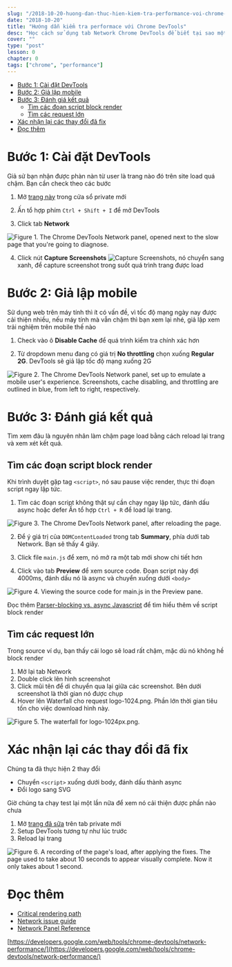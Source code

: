 ```yaml
---
slug: "/2018-10-20-huong-dan-thuc-hien-kiem-tra-performance-voi-chrome-devtools"
date: "2018-10-20"
title: "Hướng dẫn kiểm tra performace với Chrome DevTools"
desc: "Học cách sử dụng tab Network Chrome DevTools để biết tại sao một trang load chậm, hướng dẫn từng bước một."
cover: ""
type: "post"
lesson: 0
chapter: 0
tags: ["chrome", "performance"]
---
```


<!-- TOC -->

- [Bước 1: Cài đặt DevTools](#bước-1-cài-đặt-devtools)
- [Bước 2: Giả lập mobile](#bước-2-giả-lập-mobile)
- [Bước 3: Đánh giá kết quả](#bước-3-đánh-giá-kết-quả)
  - [Tìm các đoạn script block render](#tìm-các-đoạn-script-block-render)
  - [Tìm các request lớn](#tìm-các-request-lớn)
- [Xác nhận lại các thay đổi đã fix](#xác-nhận-lại-các-thay-đổi-đã-fix)
- [Đọc thêm](#đọc-thêm)

<!-- /TOC -->

# Bước 1: Cài đặt DevTools

Giả sử bạn nhận được phàn nàn từ user là trang nào đó trên site load quá chậm. Bạn cần check theo các bước

1. Mở <a targe="_blank" href="https://googlechrome.github.io/devtools-samples/network/gs/v1.html">trang này</a> trong cửa sổ private mới

2. Ấn tổ hợp phím `Ctrl + Shift + I` để mở DevTools

3. Click tab **Network**

![Figure 1. The Chrome DevTools Network panel, opened next to the slow page that you're going to diagnose.](https://developers.google.com/web/tools/chrome-devtools/network-performance/imgs/get-started-network-panel.png)

4. Click nút **Capture Screenshots** ![Capture Screenshots](https://developers.google.com/web/tools/chrome-devtools/network-performance/imgs/capture-screenshots.png), nó chuyển sang xanh, để capture screenshot trong suốt quá trình trang được load

# Bước 2: Giả lập mobile

Sử dụng web trên máy tính thì ít có vấn đề, vì tốc độ mạng ngày nay được cải thiện nhiều, nếu máy tính mà vẫn chậm thì bạn xem lại nhé, giả lập xem trải nghiệm trên mobile thế nào

1. Check vào ô **Disable Cache** để quá trình kiểm tra chính xác hơn

2. Từ dropdown menu đang có giá trị **No throttling** chọn xuống **Regular 2G**. DevTools sẽ giả lập tốc độ mạng xuống 2G

![Figure 2. The Chrome DevTools Network panel, set up to emulate a mobile user's experience. Screenshots, cache disabling, and throttling are outlined in blue, from left to right, respectively.](https://developers.google.com/web/tools/chrome-devtools/network-performance/imgs/get-started-setup.svg)

# Bước 3: Đánh giá kết quả

Tìm xem đâu là nguyên nhân làm chậm page load bằng cách reload lại trang và xem xét kết quả.

## Tìm các đoạn script block render

Khi trình duyệt gặp tag `<script>`, nó sau pause việc render, thực thi đoạn script ngay lập tức. 
1. Tìm các đoạn script không thật sự cần chạy ngay lập tức, đánh dấu async hoặc defer
Ấn tổ hợp `Ctrl + R` để load lại trang.

![Figure 3. The Chrome DevTools Network panel, after reloading the page.](https://developers.google.com/web/tools/chrome-devtools/network-performance/imgs/get-started-post-load.png)

2. Để ý giá trị của `DOMContentLoaded` trong tab **Summary**, phía dưới tab Network. Bạn sẽ thấy 4 giây.

3. Click file `main.js` để xem, nó mở ra một tab mới show chi tiết hơn

4. Click vào tab **Preview** để xem source code. Đoạn script này đợi 4000ms, đánh dấu nó là async và chuyển xuống dưới `<body>`

![Figure 4. Viewing the source code for main.js in the Preview pane.](https://developers.google.com/web/tools/chrome-devtools/network-performance/imgs/get-started-preview.png)

Đọc thêm [Parser-blocking vs. async Javascript](https://developers.google.com/web/fundamentals/performance/critical-rendering-path/adding-interactivity-with-javascript#parser_blocking_versus_asynchronous_javascript) để tìm hiểu thêm về script block render

## Tìm các request lớn

Trong source ví dụ, bạn thấy cái logo sẽ load rất chậm, mặc dù nó không hề block render

1. Mở lại tab Network
2. Double click lên hình screenshot
3. Click mũi tên để di chuyển qua lại giữa các screenshot. Bên dưới screenshot là thời gian nó được chụp
4. Hover lên Waterfall cho request logo-1024.png. Phần lớn thời gian tiêu tốn cho việc download hình này.

![Figure 5. The waterfall for logo-1024px.png.](https://developers.google.com/web/tools/chrome-devtools/network-performance/imgs/get-started-waterfall.png)

# Xác nhận lại các thay đổi đã fix

Chúng ta đã thực hiện 2 thay đổi

- Chuyển `<script>` xuống dưới body, đánh dấu thành async
- Đổi logo sang SVG

Giờ chúng ta chạy test lại một lần nữa để xem nó cải thiện được phần nào chưa

1. Mở [trang đã sữa](https://googlechrome.github.io/devtools-samples/network/gs/v2.html) trên tab private mới
2. Setup DevTools tương tự như lúc trước
3. Reload lại trang

![Figure 6. A recording of the page's load, after applying the fixes. The page used to take about 10 seconds to appear visually complete. Now it only takes about 1 second.](https://developers.google.com/web/tools/chrome-devtools/network-performance/imgs/get-started-post-fix.png)

# Đọc thêm

- [Critical rendering path](https://developers.google.com/web/fundamentals/performance/critical-rendering-path/)
- [Network issue guide](https://developers.google.com/web/tools/chrome-devtools/network-performance/issues)
- [Network Panel Reference](https://developers.google.com/web/tools/chrome-devtools/network-performance/reference)


[https://developers.google.com/web/tools/chrome-devtools/network-performance/](https://developers.google.com/web/tools/chrome-devtools/network-performance/)